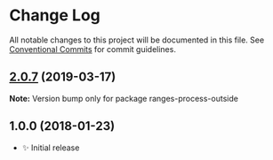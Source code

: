 # Change Log

All notable changes to this project will be documented in this file.
See [Conventional Commits](https://conventionalcommits.org) for commit guidelines.

## [2.0.7](https://gitlab.com/codsen/codsen/compare/ranges-process-outside@2.0.4...ranges-process-outside@2.0.7) (2019-03-17)

**Note:** Version bump only for package ranges-process-outside





## 1.0.0 (2018-01-23)

- ✨ Initial release
